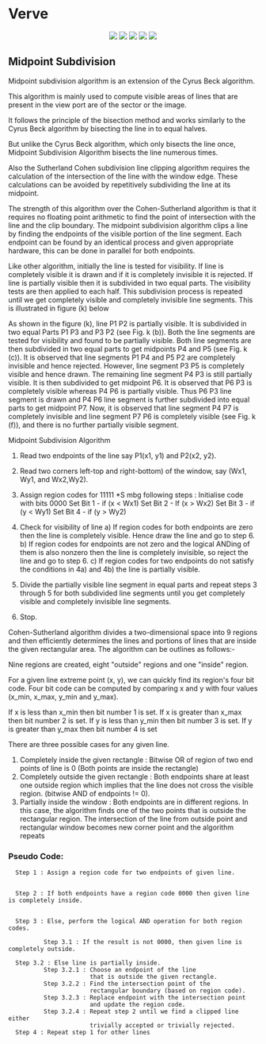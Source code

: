 # Verve

<div align="center">
<img src="https://img.shields.io/github/license/JigyasuPrakash/verve">	
<img src="https://img.shields.io/github/stars/JigyasuPrakash/verve">
<img src="https://img.shields.io/github/forks/JigyasuPrakash/verveI">
<img src="https://img.shields.io/github/issues/JigyasuPrakash/verve">
<img src="https://img.shields.io/badge/PRs-welcome-informational">
</div>

## Midpoint Subdivision

Midpoint subdivision algorithm is an extension of the Cyrus Beck algorithm.

This algorithm is mainly used to compute visible areas of lines that are present in the view port are of the sector or the image.

It follows the principle of the bisection method and works similarly to the Cyrus Beck algorithm by bisecting the line in to equal halves. 

But unlike the Cyrus Beck algorithm, which only bisects the line once, Midpoint Subdivision Algorithm bisects the line numerous times.

Also the Sutherland Cohen subdivision line clipping algorithm requires the calculation of the intersection of the line with the window edge. These calculations can be avoided by repetitively subdividing the line at its midpoint.

The strength of this algorithm over the Cohen-Sutherland algorithm is that it requires no floating point arithmetic to find the point of intersection with the line and the clip boundary. The midpoint subdivision algorithm clips a line by finding the endpoints of the visible portion of the line segment. Each endpoint can be found by an identical process and given appropriate hardware, this can be done in parallel for both endpoints. 

Like other algorithm, initially the line is tested for visibility. If line is completely visible it is drawn and if it is completely invisible it is rejected. If line is partially visible then it is subdivided in two equal parts. The visibility tests are then applied to each half. This subdivision process is repeated until we get completely visible and completely invisible line segments. This is illustrated in figure (k) below
  
As shown in the figure (k), line P1 P2 is partially visible. It is subdivided in two equal Parts P1 P3 and P3 P2 (see Fig. k (b)). Both the line segments are tested for visibility and found to be partially visible. Both line segments are then subdivided in two equal parts to get midpoints P4 and P5 (see Fig. k (c)). It is observed that line segments P1 P4 and P5 P2 are completely invisible and hence rejected. However, line segment P3 P5 is completely visible and hence drawn. The remaining line segment P4 P3 is still partially visible. It is then subdivided to get midpoint P6. It is observed that P6 P3 is completely visible whereas P4 P6 is partially visible. Thus P6 P3 line segment is drawn and P4 P6 line segment is further subdivided into equal parts to get midpoint P7. Now, it is observed that line segment P4 P7 is completely invisible and line segment P7 P6 is completely visible (see Fig. k (f)), and there is no further partially visible segment.

Midpoint Subdivision Algorithm

  1. Read two endpoints of the line say P1(x1, y1) and P2(x2, y2).
  2. Read two corners left-top and right-bottom) of the window, say (Wx1, Wy1, and
     Wx2,Wy2).
  3. Assign region codes for 11111 *S mbg following steps :
     Initialise code with bits 0000
     Set Bit 1 - if (x < Wx1) 
     Set Bit 2 - If (x > Wx2) 
     Set Bit 3 - if (y < Wy1) 
     Set Bit 4 - if (y > Wy2)

  4. Check for visibility of line
     a) If region codes for both endpoints are zero then the line is completely 
       visible. Hence draw the line and go to step 6.
     b) If region codes for endpoints are not zero and the logical ANDing of them 
       is also nonzero then the line is completely invisible, so reject the line
       and go to step 6.
     c) If region codes for two endpoints do not satisfy the conditions in 4a) and 
       4b) the line is partially visible.
  5. Divide the partially visible line segment in equal parts and repeat steps 3 
     through 5 for both subdivided line segments until you get completely visible 
     and completely invisible line segments.
  6. Stop.

























Cohen-Sutherland algorithm divides a two-dimensional space into 9 regions and then efficiently determines the lines and portions of lines that are inside the given rectangular area.
The algorithm can be outlines as follows:-



Nine regions are created, eight "outside" regions and one 
"inside" region.

For a given line extreme point (x, y), we can quickly
find its region's four bit code. Four bit code can 
be computed by comparing x and y with four values 
(x_min, x_max, y_min and y_max).

If x is less than x_min then bit number 1 is set.
If x is greater than x_max then bit number 2 is set.
If y is less than y_min then bit number 3 is set.
If y is greater than y_max then bit number 4 is set

 
 
There are three possible cases for any given line.
1.	Completely inside the given rectangle : Bitwise OR of region of two end points of line is 0 (Both points are inside the rectangle)
2.	Completely outside the given rectangle : Both endpoints share at least one outside region which implies that the line does not cross the visible region. (bitwise AND of endpoints != 0).
3.	Partially inside the window : Both endpoints are in different regions. In this case, the algorithm finds one of the two points that is outside the rectangular region. The intersection of the line from outside point and rectangular window becomes new corner point and the algorithm repeats
 
### Pseudo Code:


      Step 1 : Assign a region code for two endpoints of given line.


      Step 2 : If both endpoints have a region code 0000 then given line is completely inside.


      Step 3 : Else, perform the logical AND operation for both region codes.

              Step 3.1 : If the result is not 0000, then given line is completely outside.

      Step 3.2 : Else line is partially inside.
              Step 3.2.1 : Choose an endpoint of the line 
                           that is outside the given rectangle.
              Step 3.2.2 : Find the intersection point of the 
                           rectangular boundary (based on region code).
              Step 3.2.3 : Replace endpoint with the intersection point 
                           and update the region code.
              Step 3.2.4 : Repeat step 2 until we find a clipped line either 
                           trivially accepted or trivially rejected.
      Step 4 : Repeat step 1 for other lines






